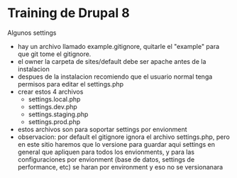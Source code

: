 # Training de Drupal 8

Algunos settings

* hay un archivo llamado example.gitignore, quitarle el "example" para que git tome el gitignore.
* el owner la carpeta de sites/default debe ser apache antes de la instalacion
* despues de la instalacion recomiendo que el usuario normal tenga permisos para editar el settings.php
* crear estos 4 archivos
    * settings.local.php
    * settings.dev.php
    * settings.staging.php
    * settings.prod.php
* estos archivos son para soportar settings por envionment
* observacion: por default el gitignore ignora el archivo settings.php, pero en este sitio haremos que lo versione para guardar aqui settings en general
que apliquen para todos los envionments, y para las configuraciones por envionment (base de datos, settings de performance, etc) se haran por environment y eso no se versionanara
